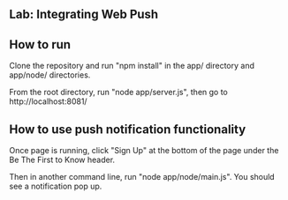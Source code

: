 ## Lab: Integrating Web Push

## How to run

Clone the repository and run "npm install" in the app/ directory and app/node/ directories.

From the root directory, run "node app/server.js", then go to http://localhost:8081/

## How to use push notification functionality

Once page is running, click "Sign Up" at the bottom of the page under the Be The First to Know header.

Then in another command line, run "node app/node/main.js". You should see a notification pop up.

